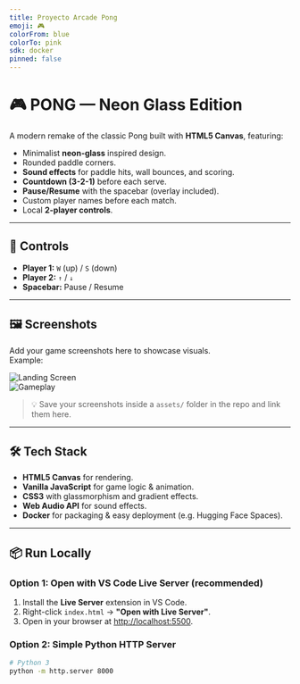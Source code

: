 ```yaml
---
title: Proyecto Arcade Pong
emoji: 🎮
colorFrom: blue
colorTo: pink
sdk: docker
pinned: false
---
```



# 🎮 PONG — Neon Glass Edition

A modern remake of the classic Pong built with **HTML5 Canvas**, featuring:
- Minimalist **neon-glass** inspired design.
- Rounded paddle corners.
- **Sound effects** for paddle hits, wall bounces, and scoring.
- **Countdown (3-2-1)** before each serve.
- **Pause/Resume** with the spacebar (overlay included).
- Custom player names before each match.
- Local **2-player controls**.

---

## 🚀 Controls

- **Player 1:** `W` (up) / `S` (down)  
- **Player 2:** `↑` / `↓`  
- **Spacebar:** Pause / Resume  

---

## 🖼️ Screenshots

Add your game screenshots here to showcase visuals.  
Example:

![Landing Screen](./assets/landing.png)  
![Gameplay](./assets/game.png)  

> 💡 Save your screenshots inside a `assets/` folder in the repo and link them here.

---

## 🛠️ Tech Stack

- **HTML5 Canvas** for rendering.  
- **Vanilla JavaScript** for game logic & animation.  
- **CSS3** with glassmorphism and gradient effects.  
- **Web Audio API** for sound effects.  
- **Docker** for packaging & easy deployment (e.g. Hugging Face Spaces).  

---

## 📦 Run Locally

### Option 1: Open with VS Code Live Server (recommended)
1. Install the **Live Server** extension in VS Code.  
2. Right-click `index.html` → **"Open with Live Server"**.  
3. Open in your browser at [http://localhost:5500](http://localhost:5500).

### Option 2: Simple Python HTTP Server
```bash
# Python 3
python -m http.server 8000
